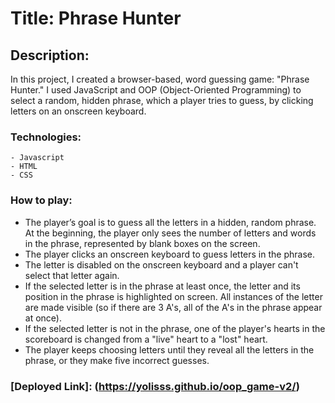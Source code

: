# Title: Phrase Hunter

## Description:

In this project, I created a browser-based, word guessing game: "Phrase Hunter." I used JavaScript and OOP (Object-Oriented Programming) to select a random, hidden phrase, which a player tries to guess, by clicking letters on an onscreen keyboard.

### Technologies:

    - Javascript
    - HTML 
    - CSS

### How to play:

- The player’s goal is to guess all the letters in a hidden, random phrase. At the beginning, the player only sees the number of letters and words in the phrase, represented by blank boxes on the screen.
- The player clicks an onscreen keyboard to guess letters in the phrase.
- The letter is disabled on the onscreen keyboard and a player can't select that letter again.
- If the selected letter is in the phrase at least once, the letter and its position in the phrase is highlighted on screen. All instances of the letter are made visible (so if there are 3 A's, all of the A's in the phrase appear at once).
- If the selected letter is not in the phrase, one of the player's hearts in the scoreboard is changed from a "live" heart to a "lost" heart.
- The player keeps choosing letters until they reveal all the letters in the phrase, or they make five incorrect guesses.

### [Deployed Link]: (https://yolisss.github.io/oop_game-v2/)
